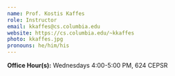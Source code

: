 ```yaml
---
name: Prof. Kostis Kaffes
role: Instructor
email: kkaffes@cs.columbia.edu
website: https://cs.columbia.edu/~kkaffes
photo: kkaffes.jpg
pronouns: he/him/his
---
```


**Office Hour(s):** Wednesdays 4:00-5:00 PM, 624 CEPSR 
<!-- [Schedule an appointment](mailto://kkaffes@cs.columbia.edu){: .btn .btn-outline } -->
